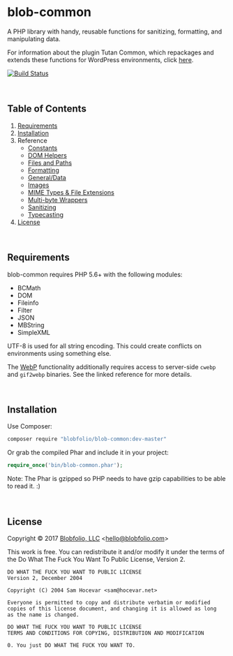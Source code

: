 # blob-common

A PHP library with handy, reusable functions for sanitizing, formatting, and manipulating data.

For information about the plugin Tutan Common, which repackages and extends these functions for WordPress environments, click [here](https://github.com/Blobfolio/blob-common/tree/master/wp/).

[![Build Status](https://travis-ci.org/Blobfolio/blob-common.svg?branch=master)](https://travis-ci.org/Blobfolio/blob-common)

&nbsp;

## Table of Contents

1. [Requirements](#requirements)
2. [Installation](#installation)
3. Reference
   * [Constants](https://github.com/Blobfolio/blob-common/blob/master/docs/CONSTANTS.md)
   * [DOM Helpers](https://github.com/Blobfolio/blob-common/blob/master/docs/DOM.md)
   * [Files and Paths](https://github.com/Blobfolio/blob-common/blob/master/docs/FILE.md)
   * [Formatting](https://github.com/Blobfolio/blob-common/blob/master/docs/FORMAT.md)
   * [General/Data](https://github.com/Blobfolio/blob-common/blob/master/docs/DATA.md)
   * [Images](https://github.com/Blobfolio/blob-common/blob/master/docs/IMAGE.md)
   * [MIME Types & File Extensions](https://github.com/Blobfolio/blob-common/blob/master/docs/MIME.md)
   * [Multi-byte Wrappers](https://github.com/Blobfolio/blob-common/blob/master/docs/MB.md)
   * [Sanitizing](https://github.com/Blobfolio/blob-common/blob/master/docs/SANITIZE.md)
   * [Typecasting](https://github.com/Blobfolio/blob-common/blob/master/docs/CAST.md)
4. [License](#license)

&nbsp;

## Requirements

blob-common requires PHP 5.6+ with the following modules:

 * BCMath
 * DOM
 * Fileinfo
 * Filter
 * JSON
 * MBString
 * SimpleXML

UTF-8 is used for all string encoding. This could create conflicts on environments using something else.

The [WebP](https://github.com/Blobfolio/blob-common/blob/master/docs/IMAGE.md) functionality additionally requires access to server-side `cwebp` and `gif2webp` binaries. See the linked reference for more details.

&nbsp;

## Installation

Use Composer:

```bash
composer require "blobfolio/blob-common:dev-master"
```

Or grab the compiled Phar and include it in your project:

```php
require_once('bin/blob-common.phar');
```

Note: The Phar is gzipped so PHP needs to have gzip capabilities to be able to read it. :)

&nbsp;

## License

Copyright © 2017 [Blobfolio, LLC](https://blobfolio.com) &lt;hello@blobfolio.com&gt;

This work is free. You can redistribute it and/or modify it under the terms of the Do What The Fuck You Want To Public License, Version 2.

    DO WHAT THE FUCK YOU WANT TO PUBLIC LICENSE
    Version 2, December 2004
    
    Copyright (C) 2004 Sam Hocevar <sam@hocevar.net>
    
    Everyone is permitted to copy and distribute verbatim or modified
    copies of this license document, and changing it is allowed as long
    as the name is changed.
    
    DO WHAT THE FUCK YOU WANT TO PUBLIC LICENSE
    TERMS AND CONDITIONS FOR COPYING, DISTRIBUTION AND MODIFICATION
    
    0. You just DO WHAT THE FUCK YOU WANT TO.
